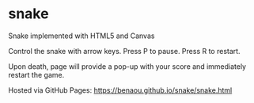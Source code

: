 # snake
Snake implemented with HTML5 and Canvas

Control the snake with arrow keys.
Press P to pause.
Press R to restart.

Upon death, page will provide a pop-up with your score and immediately restart the game.

Hosted via GitHub Pages: https://benaou.github.io/snake/snake.html
